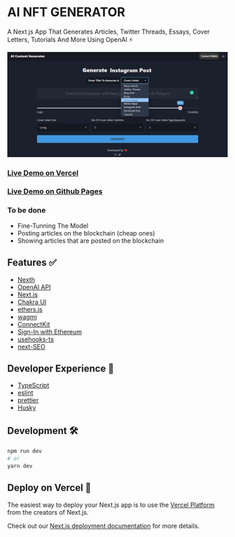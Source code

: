 # AI NFT GENERATOR

A Next.js App That Generates Articles, Twitter Threads, Essays, Cover Letters, Tutorials And More Using OpenAI ⚡

![Screen](./screen.jpg)

### [Live Demo on Vercel](https://ai-post-generator.vercel.app/)
### [Live Demo on Github Pages](https://sam-shariat.github.io/ai-post-generator/)

### To be done 

- Fine-Tunning The Model
- Posting articles on the blockchain (cheap ones)
- Showing articles that are posted on the blockchain 

## Features ✅

- [Nexth](https://github.com/wslyvh/nexth)
- [OpenAI API](https://github.com/openai/openai-node)
- [Next.js](https://nextjs.org/docs)
- [Chakra UI](https://chakra-ui.com/)
- [ethers.js](https://docs.ethers.org/)
- [wagmi](https://wagmi.sh/)
- [ConnectKit](https://docs.family.co/connectkit/)
- [Sign-In with Ethereum](https://www.login.xyz/)
- [usehooks-ts](https://usehooks-ts.com/)
- [next-SEO](https://github.com/garmeeh/next-seo)

## Developer Experience 🧰

- [TypeScript](https://www.typescriptlang.org/)
- [eslint](https://eslint.org/)
- [prettier](https://prettier.io/)
- [Husky](https://typicode.github.io/husky/)

## Development 🛠️

```bash
npm run dev
# or
yarn dev
```

## Deploy on Vercel 🚢

The easiest way to deploy your Next.js app is to use the [Vercel Platform](https://vercel.com/new?utm_medium=nexth&filter=next.js&utm_source=nexth&utm_campaign=nexth-readme) from the creators of Next.js.

Check out our [Next.js deployment documentation](https://nextjs.org/docs/deployment) for more details.
